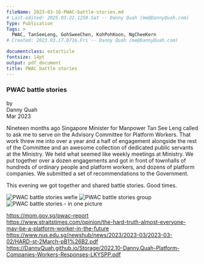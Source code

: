 ```yaml
---
fileName: 2023-03-16-PWAC-battle-stories.md
# Last-edited: 2025.03.22.1259.Sat -- Danny Quah (me@DannyQuah.com)
Type: Publication
Tags: >
  PWAC, TanSeeLeng, GohSweeChen, KohPohKoon, NgCheeKern
# Created: 2023.03.17.0716.Fri -- Danny Quah (me@DannyQuah.com)

documentclass: extarticle
fontsize: 14pt
output: pdf_document
title: PWAC battle stories  
---
```

### PWAC battle stories  

by  
Danny Quah  
Mar 2023  

Nineteen months ago Singapore Minister for Manpower Tan See Leng called to ask me to serve on the Advisory Committee for Platform Workers.  That work threw me into over a year and a half of engagement alongside the rest of the Committee and an awesome collection of dedicated public servants at the Ministry. We held what seemed like weekly meetings at Ministry. We put together over a dozen engagements and got in front of townhalls of hundreds of ordinary people and platform workers, and dozens of platform companies. We submitted a set of recommendations to the Government.  

This evening we got together and shared battle stories.  Good times.  

<img src="https://DannyQuah.github.io/Storage/Posts/2023-03-16-PWAC-battle-stories-00.jpg" alt="PWAC battle stories wefie">  

<img src="https://DannyQuah.github.io/Storage/Posts/2023-03-16-PWAC-battle-stories-01.jpg" alt="PWAC battle stories group">  

<img src="https://DannyQuah.github.io/Storage/Posts/2023-03-16-PWAC-battle-stories-02.png" alt="PWAC battle stories - in one picture">  

https://mom.gov.sg/pwac-report  
https://www.straitstimes.com/opinion/the-hard-truth-almost-everyone-may-be-a-platform-worker-in-the-future  
https://www.nus.edu.sg/newshub/news/2023/2023-03/2023-03-02/HARD-st-2March-pB1%26B2.pdf  
https://DannyQuah.github.io/Storage/2022.10-Danny.Quah-Platform-Companies-Workers-Responses-LKYSPP.pdf  




<!---
   Invisible section // 2023-03-16-PWAC-battle-stories.md
-->
